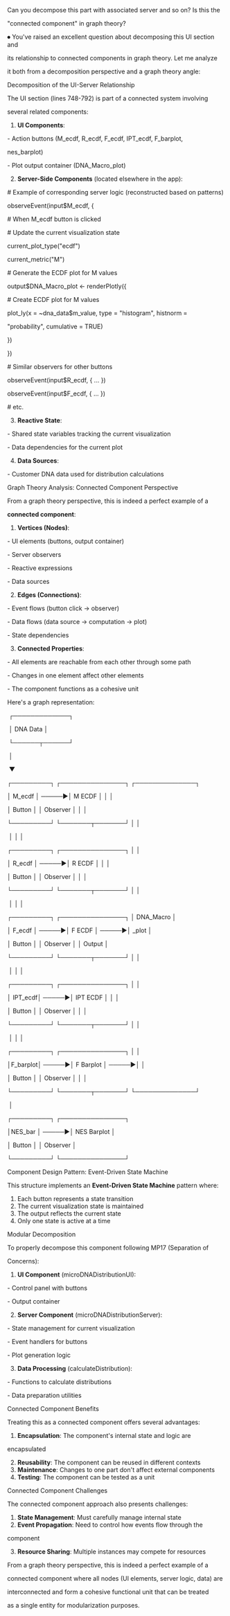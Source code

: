  Can you decompose this part with associated server and so on? Is this the

  "connected component" in graph theory?



⏺ You've raised an excellent question about decomposing this UI section and

  its relationship to connected components in graph theory. Let me analyze

  it both from a decomposition perspective and a graph theory angle:



 Decomposition of the UI-Server Relationship



 The UI section (lines 748-792) is part of a connected system involving

 several related components:



1. **UI Components**:

  \- Action buttons (M_ecdf, R_ecdf, F_ecdf, IPT_ecdf, F_barplot,

 nes_barplot)

  \- Plot output container (DNA_Macro_plot)

2. **Server-Side Components** (located elsewhere in the app):

 \# Example of corresponding server logic (reconstructed based on patterns)

 observeEvent(input$M_ecdf, {

  \# When M_ecdf button is clicked

  \# Update the current visualization state

  current_plot_type("ecdf")

  current_metric("M")



  \# Generate the ECDF plot for M values

  output$DNA_Macro_plot <- renderPlotly({

   \# Create ECDF plot for M values

   plot_ly(x = ~dna_data$m_value, type = "histogram", histnorm =

 "probability", cumulative = TRUE)

  })

 })



 \# Similar observers for other buttons

 observeEvent(input$R_ecdf, { ... })

 observeEvent(input$F_ecdf, { ... })

 \# etc.

3. **Reactive State**:

  \- Shared state variables tracking the current visualization

  \- Data dependencies for the current plot

4. **Data Sources**:

  \- Customer DNA data used for distribution calculations



 Graph Theory Analysis: Connected Component Perspective



 From a graph theory perspective, this is indeed a perfect example of a

 **connected component**:



1. **Vertices (Nodes)**:

  \- UI elements (buttons, output container)

  \- Server observers

  \- Reactive expressions

  \- Data sources

2. **Edges (Connections)**:

  \- Event flows (button click → observer)

  \- Data flows (data source → computation → plot)

  \- State dependencies

3. **Connected Properties**:

  \- All elements are reachable from each other through some path

  \- Changes in one element affect other elements

  \- The component functions as a cohesive unit



 Here's a graph representation:



​           ┌─────────────┐

​           │ DNA Data  │

​           └──────┬──────┘

​              │

​              ▼

 ┌─────────┐    ┌───────────────┐    ┌──────────────┐

 │ M_ecdf │ ─────►│ M ECDF    │    │       │

 │ Button │    │ Observer   │    │       │

 └─────────┘    └───────┬───────┘    │       │

​              │        │       │

 ┌─────────┐    ┌───────────────┐    │       │

 │ R_ecdf │ ─────►│ R ECDF    │    │       │

 │ Button │    │ Observer   │    │       │

 └─────────┘    └───────┬───────┘    │       │

​              │        │       │

 ┌─────────┐    ┌───────────────┐    │ DNA_Macro  │

 │ F_ecdf │ ─────►│ F ECDF    │ ─────►│ _plot    │

 │ Button │    │ Observer   │    │ Output   │

 └─────────┘    └───────┬───────┘    │       │

​              │        │       │

 ┌─────────┐    ┌───────────────┐    │       │

 │ IPT_ecdf│ ─────►│ IPT ECDF   │    │       │

 │ Button │    │ Observer   │    │       │

 └─────────┘    └───────┬───────┘    │       │

​              │        │       │

 ┌─────────┐    ┌───────────────┐    │       │

 │F_barplot│ ─────►│ F Barplot   │ ─────►│       │

 │ Button │    │ Observer   │    │       │

 └─────────┘    └───────┬───────┘    └──────────────┘

​              │

 ┌─────────┐    ┌───────────────┐

 │NES_bar │ ─────►│ NES Barplot  │

 │ Button │    │ Observer   │

 └─────────┘    └───────────────┘



 Component Design Pattern: Event-Driven State Machine



 This structure implements an **Event-Driven State Machine** pattern where:



1. Each button represents a state transition
2. The current visualization state is maintained
3. The output reflects the current state
4. Only one state is active at a time



 Modular Decomposition



 To properly decompose this component following MP17 (Separation of

 Concerns):



1. **UI Component** (microDNADistributionUI):

  \- Control panel with buttons

  \- Output container

2. **Server Component** (microDNADistributionServer):

  \- State management for current visualization

  \- Event handlers for buttons

  \- Plot generation logic

3. **Data Processing** (calculateDistribution):

  \- Functions to calculate distributions

  \- Data preparation utilities



 Connected Component Benefits



 Treating this as a connected component offers several advantages:



1. **Encapsulation**: The component's internal state and logic are

 encapsulated

2. **Reusability**: The component can be reused in different contexts
3. **Maintenance**: Changes to one part don't affect external components
4. **Testing**: The component can be tested as a unit



 Connected Component Challenges



 The connected component approach also presents challenges:



1. **State Management**: Must carefully manage internal state
2. **Event Propagation**: Need to control how events flow through the

 component

3. **Resource Sharing**: Multiple instances may compete for resources



 From a graph theory perspective, this is indeed a perfect example of a

 connected component where all nodes (UI elements, server logic, data) are

  interconnected and form a cohesive functional unit that can be treated

 as a single entity for modularization purposes.